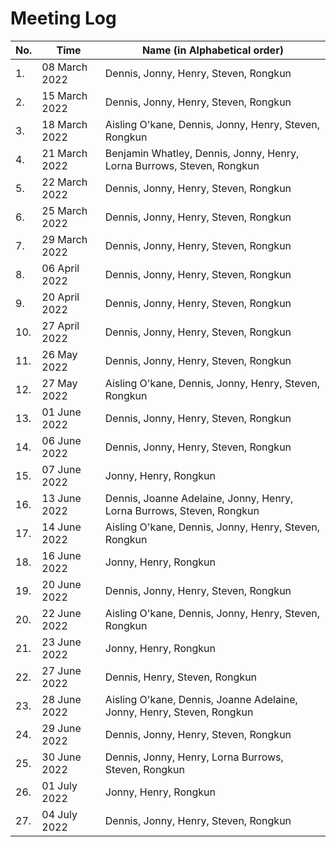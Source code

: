 # Meeting Log
| No. | Time | Name (in Alphabetical order) |
|-----|------|-------------------------------------|
| 1.  | 08 March 2022 | Dennis, Jonny, Henry, Steven, Rongkun |
| 2.  | 15 March 2022 | Dennis, Jonny, Henry, Steven, Rongkun |
| 3.  | 18 March 2022 | Aisling O'kane, Dennis, Jonny, Henry, Steven, Rongkun |
| 4.  | 21 March 2022 | Benjamin Whatley, Dennis, Jonny, Henry, Lorna Burrows, Steven, Rongkun |
| 5.  | 22 March 2022 | Dennis, Jonny, Henry, Steven, Rongkun |
| 6.  | 25 March 2022 | Dennis, Jonny, Henry, Steven, Rongkun |
| 7.  | 29 March 2022 | Dennis, Jonny, Henry, Steven, Rongkun |
| 8.  | 06 April 2022 | Dennis, Jonny, Henry, Steven, Rongkun |
| 9.  | 20 April 2022 | Dennis, Jonny, Henry, Steven, Rongkun |
| 10. | 27 April 2022 | Dennis, Jonny, Henry, Steven, Rongkun |
| 11. | 26 May   2022 | Dennis, Jonny, Henry, Steven, Rongkun |
| 12. | 27 May   2022 | Aisling O'kane, Dennis, Jonny, Henry, Steven, Rongkun |
| 13. | 01 June  2022 | Dennis, Jonny, Henry, Steven, Rongkun |
| 14. | 06 June  2022 | Dennis, Jonny, Henry, Steven, Rongkun |
| 15. | 07 June  2022 | Jonny, Henry, Rongkun                 |
| 16. | 13 June  2022 | Dennis, Joanne Adelaine, Jonny, Henry, Lorna Burrows, Steven, Rongkun |
| 17. | 14 June  2022 | Aisling O'kane, Dennis, Jonny, Henry, Steven, Rongkun |
| 18. | 16 June  2022 | Jonny, Henry, Rongkun                 |
| 19. | 20 June  2022 | Dennis, Jonny, Henry, Steven, Rongkun |
| 20. | 22 June  2022 | Aisling O'kane, Dennis, Jonny, Henry, Steven, Rongkun |
| 21. | 23 June  2022 | Jonny, Henry, Rongkun                 |
| 22. | 27 June  2022 | Dennis, Henry, Steven, Rongkun        |
| 23. | 28 June  2022 | Aisling O'kane, Dennis, Joanne Adelaine, Jonny, Henry, Steven, Rongkun |
| 24. | 29 June  2022 | Dennis, Jonny, Henry, Steven, Rongkun |
| 25. | 30 June  2022 | Dennis, Jonny, Henry, Lorna Burrows, Steven, Rongkun |
| 26. | 01 July  2022 | Jonny, Henry, Rongkun                 |
| 27. | 04 July  2022 | Dennis, Jonny, Henry, Steven, Rongkun |